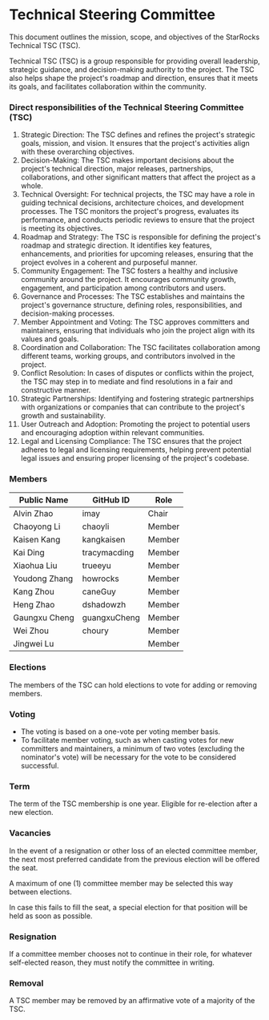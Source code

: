 # Technical Steering Committee

This document outlines the mission, scope, and objectives of the StarRocks Technical TSC (TSC).

Technical TSC (TSC) is a group responsible for providing overall leadership, strategic guidance, and decision-making authority to the project. The TSC also helps shape the project's roadmap and direction, ensures that it meets its goals, and facilitates collaboration within the community.  



### **Direct responsibilities of the Technical Steering Committee (TSC)**

1. Strategic Direction: The TSC defines and refines the project's strategic goals, mission, and vision. It ensures that the project's activities align with these overarching objectives.
2. Decision-Making: The TSC makes important decisions about the project's technical direction, major releases, partnerships, collaborations, and other significant matters that affect the project as a whole. 
3. Technical Oversight: For technical projects, the TSC may have a role in guiding technical decisions, architecture choices, and development processes. The TSC monitors the project's progress, evaluates its performance, and conducts periodic reviews to ensure that the project is meeting its objectives.
4. Roadmap and Strategy: The TSC is responsible for defining the project's roadmap and strategic direction. It identifies key features, enhancements, and priorities for upcoming releases, ensuring that the project evolves in a coherent and purposeful manner.
5. Community Engagement: The TSC fosters a healthy and inclusive community around the project. It encourages community growth, engagement, and participation among contributors and users.
6. Governance and Processes: The TSC establishes and maintains the project's governance structure, defining roles, responsibilities, and decision-making processes.
7. Member Appointment and Voting: The TSC approves committers and maintainers, ensuring that individuals who join the project align with its values and goals. 
8. Coordination and Collaboration: The TSC facilitates collaboration among different teams, working groups, and contributors involved in the project.
9. Conflict Resolution: In cases of disputes or conflicts within the project, the TSC may step in to mediate and find resolutions in a fair and constructive manner.
10. Strategic Partnerships: Identifying and fostering strategic partnerships with organizations or companies that can contribute to the project's growth and sustainability.
11. User Outreach and Adoption: Promoting the project to potential users and encouraging adoption within relevant communities.
12. Legal and Licensing Compliance: The TSC ensures that the project adheres to legal and licensing requirements, helping prevent potential legal issues and ensuring proper licensing of the project's codebase.

  

### **Members**

| Public Name   | GitHub ID    | Role   |
| ------------- | ------------ | ------ |
| Alvin Zhao    | imay         | Chair  |
| Chaoyong Li   | chaoyli      | Member |
| Kaisen Kang   | kangkaisen   | Member |
| Kai Ding      | tracymacding | Member |
| Xiaohua Liu   | trueeyu      | Member |
| Youdong Zhang | howrocks     | Member |
| Kang Zhou     | caneGuy      | Member |
| Heng Zhao     | dshadowzh    | Member |
| Gaungxu Cheng | guangxuCheng | Member |
| Wei Zhou      | choury       | Member |
| Jingwei Lu    |              | Member |


### **Elections**

The members of the TSC can hold elections to vote for adding or removing members. 



### **Voting**

- The voting is based on a one-vote per voting member basis.
- To facilitate member voting, such as when casting votes for new committers and maintainers, a minimum of two votes (excluding the nominator's vote) will be necessary for the vote to be considered successful.



### **Term**

The term of the TSC membership is one year. Eligible for re-election after a new election.



### **Vacancies**

In the event of a resignation or other loss of an elected committee member, the next most preferred candidate from the previous election will be offered the seat.

A maximum of one (1) committee member may be selected this way between elections.

In case this fails to fill the seat, a special election for that position will be held as soon as possible.



### **Resignation**

If a committee member chooses not to continue in their role, for whatever self-elected reason, they must notify the committee in writing.



### **Removal**

A TSC member may be removed by an affirmative vote of a majority of the TSC. 
